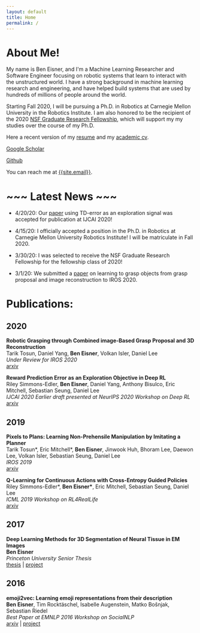 ```yaml
---
layout: default
title: Home
permalink: /
---
```


# About Me!
My name is Ben Eisner, and I'm a Machine Learning Researcher and Software Engineer focusing on robotic systems that learn to interact with the unstructured world. I have a strong background in machine learning research and engineering, and have helped build systems that are used by hundreds of millions of people around the world.

Starting Fall 2020, I will be pursuing a Ph.D. in Robotics at Carnegie Mellon University in the Robotics Institute. I am also honored to be the recipient of the 2020 [NSF Graduate Research Fellowship](https://www.nsfgrfp.org/), which will support my my studies over the course of my Ph.D.

Here a recent version of my [resume]({{site.resume_path}}) and my [academic cv]({{site.cv_path}}).

[Google Scholar](https://scholar.google.com/citations?user=RWe-v0UAAAAJ&hl=en)

[Github](https://github.com/beneisner)

You can reach me at [{{site.email}}](mailto:{{site.email}}).

# ~~~ Latest News ~~~

* 4/20/20: Our [paper](https://arxiv.org/abs/1906.08189) using TD-error as an exploration signal was accepted for publication at IJCAI 2020!

* 4/15/20: I officially accepted a position in the Ph.D. in Robotics at Carnegie Mellon University Robotics Institute! I will be matriculate in Fall 2020.

* 3/30/20: I was selected to receive the NSF Graduate Research Fellowship for the fellowship class of 2020!

* 3/1/20: We submitted a [paper](https://arxiv.org/abs/2003.01649) on learning to grasp objects from grasp proposal and image reconstruction to IROS 2020.

# Publications:

## 2020

**Robotic Grasping through Combined image-Based Grasp Proposal and 3D Reconstruction**  
Tarik Tosun, Daniel Yang, **Ben Eisner**, Volkan Isler, Daniel Lee  
*Under Review for IROS 2020*  
[arxiv](https://arxiv.org/abs/2003.01649)

**Reward Prediction Error as an Exploration Objective in Deep RL**  
Riley Simmons-Edler, **Ben Eisner**, Daniel Yang, Anthony Bisulco, Eric Mitchell, Sebastian Seung, Daniel Lee  
*IJCAI 2020*
*Earlier draft presented at NeurIPS 2020 Workshop on Deep RL*
[arxiv](https://arxiv.org/abs/1906.08189)

## 2019

**Pixels to Plans: Learning Non-Prehensile Manipulation by Imitating a Planner**  
Tarik Tosun\*, Eric Mitchell\*, **Ben Eisner**, Jinwook Huh, Bhoram Lee, Daewon Lee, Volkan Isler, Sebastian Seung, Daniel Lee  
*IROS 2019*  
[arxiv](https://arxiv.org/abs/1904.03260)

**Q-Learning for Continuous Actions with Cross-Entropy Guided Policies**  
Riley Simmons-Edler\*, **Ben Eisner\***, Eric Mitchell, Sebastian Seung, Daniel Lee  
*ICML 2019 Workshop on RL4RealLife*  
[arxiv](https://arxiv.org/abs/1903.10605)

## 2017

**Deep Learning Methods for 3D Segmentation of Neural Tissue in EM Images**  
**Ben Eisner**  
*Princeton University Senior Thesis*  
[thesis]({{site.thesis_path}}) | [project](https://github.com/tartavull/trace)

## 2016
**emoji2vec: Learning emoji representations from their description**  
**Ben Eisner**, Tim Rocktäschel, Isabelle Augenstein, Matko Bošnjak, Sebastian Riedel  
*Best Paper at EMNLP 2016 Workshop on SocialNLP*  
[arxiv](https://arxiv.org/abs/1609.08359) | [project](https://github.com/uclnlp/emoji2vec)

